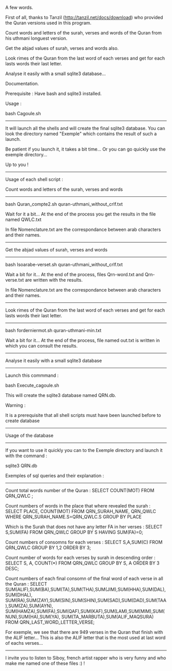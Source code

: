 A few words.

First of all, thanks to Tanzil (http://tanzil.net/docs/download)
who provided the Quran versions used in this program.

Count words and letters of the surah, verses and words
of the Quran from his uthmani longuest version.

Get the abjad values of surah, verses and words also.

Look rimes of the Quran from the last word of each verses
and get for each lasts words their last letter.

Analyse it easily with a small sqlite3 database...


Documentation.

Prerequisite : Have bash and sqlite3 installed.

Usage : 

bash Cagoule.sh 

***

It will launch all the shells and will create the final
sqlite3 database. You can look the directory named "Exemple" which
contains the result of such a launch.

Be patient if you launch it, it takes a bit time...
Or you can go quickly use the exemple directory...

Up to you !

***

Usage of each shell script :

Count words and letters of the surah, verses and words

***

bash Quran_compte2.sh quran-uthmani_without_crlf.txt

Wait for it a bit... At the end of the process you get the results
in the file named QWLC.txt

In file Nomenclature.txt are the correspondance between arab characters
and their names.

***

Get the abjad values of surah, verses and words

***

bash Isoarabe-verset.sh quran-uthmani_without_crlf.txt

Wait a bit for it... At the end of the process, files 
Qrn-word.txt and Qrn-verse.txt 
are written with the results.

In file Nomenclature.txt are the correspondance between arab characters
and their names.

***

Look rimes of the Quran from the last word of each verses 
and get for each lasts words their last letter.

***

bash forderniermot.sh quran-uthmani-min.txt

Wait a bit for it... At the end of the process, file named
out.txt is written in which you can consult the results.

***

Analyse it easily with a small sqlite3 database

***

Launch this commmand :

bash Execute_cagoule.sh

This will create the sqlite3 database named QRN.db.

Warning :

It is a prerequisite that all shell scripts must have been launched 
before to create database

***

Usage of the database 

***

If you want to use it quickly you can to the 
Exemple directory and launch it with the command :

sqlite3 QRN.db

Exemples of sql queries and their explanation :

***

Count total words number of the Quran :
SELECT COUNT(MOT) FROM QRN_QWLC ;

Count numbers of words in the place that where revealed the surah :
SELECT PLACE, COUNT(MOT)  FROM QRN_SURAH_NAME, QRN_QWLC WHERE QRN_SURAH_NAME.S=QRN_QWLC.S GROUP BY PLACE

Which is the Surah that does not have any letter FA in her verses :
SELECT S,SUM(FA) FROM QRN_QWLC GROUP BY S HAVING SUM(FA)=0;

Count numbers of consomns for each verses :
SELECT S,A,SUM(C) FROM QRN_QWLC GROUP BY 1,2 ORDER BY 3;

Count number of words for each verses by surah in descending order :
SELECT S, A, COUNT(*) FROM QRN_QWLC  GROUP BY S, A ORDER BY 3 DESC;

Count numbers of each final consomn of the final word of each verse in all the Quran :
SELECT SUM(ALIF),SUM(BA),SUM(TA),SUM(THA),SUM(JIM),SUM(HHA),SUM(DAL),SUM(DHAL),
SUM(RA),SUM(ZAY),SUM(SIN),SUM(SHIN),SUM(SAD),SUM(DAD),SUM(TAA),SUM(ZA),SUM(AYN),
SUM(HAMZA),SUM(FA),SUM(QAF),SUM(KAF),SUM(LAM),SUM(MIM),SUM(NUN),SUM(HA),SUM(YA),
SUM(TA_MARBUTA),SUM(ALIF_MAQSURA) FROM QRN_LAST_WORD_LETTER_VERSE;

For exemple, 
we see that there are 949 verses in the Quran that finish with the ALIF letter...
This is also the ALIF letter that is the most used at last word of eachs verses...

***



I invite you to listen to Siboy, french artist rapper who is very funny 
and who make me named one of these files :) !


